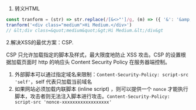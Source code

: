 1. 转义HTML
```js
const tranform = (str) => str.replace(/[&<>"']/g, (m) => ({ '&': '&amp;', '<': '&lt;', '>': '&gt;', '"': '&quot;', "'": '&#39;' }[m]))
tranform('<div class="medium">Hi Medium.</div>') 
// &lt;div class=&quot;medium&quot;&gt;Hi Medium.&lt;/div&gt
```

2.解决XSS的最优方案：CSP.

CSP 只允许加载指定的脚本及样式，最大限度地防止 XSS 攻击。CSP 的设置根据加载页面时 http 的响应头 Content Security Policy 在服务器端控制。
1. 外部脚本可以通过指定域名来限制：`Content-Security-Policy: script-src 'self'`，self 代表只加载当前域名
2. 如果网站必须加载内联脚本 (inline script) ，则可以提供一个 `nonce` 才能执行脚本，攻击者则无法注入脚本进行攻击。`Content-Security-Policy: script-src 'nonce-xxxxxxxxxxxxxxxxxx'`
